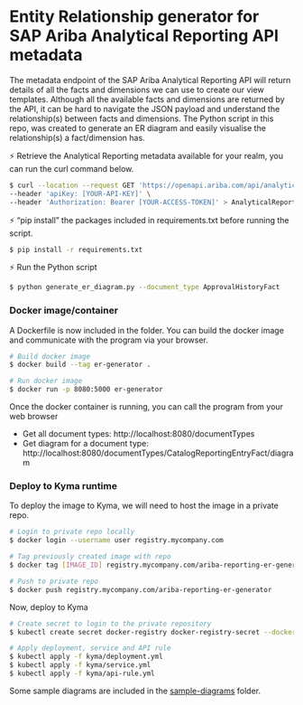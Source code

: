 # Entity Relationship generator for SAP Ariba Analytical Reporting API metadata

The metadata endpoint of the SAP Ariba Analytical Reporting API will return details of all the facts and dimensions we can use to create our view templates. Although all the available facts and dimensions are returned by the API, it can be hard to navigate the JSON payload and understand the relationship(s) between facts and dimensions. The Python script in this repo, was created to generate an ER diagram and easily visualise the relationship(s) a fact/dimension has.

⚡ Retrieve the Analytical Reporting metadata available for your realm, you can run the curl command below.

```bash
$ curl --location --request GET 'https://openapi.ariba.com/api/analytics-reporting-view/v1/prod/metadata?realm=[YOUR-REALM-T]&product=analytics&includePrimaryKeys=true' \
--header 'apiKey: [YOUR-API-KEY]' \
--header 'Authorization: Bearer [YOUR-ACCESS-TOKEN]' > AnalyticalReportingMetadata.json
```

⚡ “pip install” the packages included in requirements.txt before running the script.

```bash
$ pip install -r requirements.txt
```

⚡ Run the Python script

```bash
$ python generate_er_diagram.py --document_type ApprovalHistoryFact
```

### Docker image/container

A Dockerfile is now included in the folder. You can build the docker image and communicate with the program via your browser.

```bash
# Build docker image
$ docker build --tag er-generator .

# Run docker image
$ docker run -p 8080:5000 er-generator
```

Once the docker container is running, you can call the program from your web browser
- Get all document types: http://localhost:8080/documentTypes
- Get diagram for a document type: http://localhost:8080/documentTypes/CatalogReportingEntryFact/diagram

### Deploy to Kyma runtime

To deploy the image to Kyma, we will need to host the image in a private repo. 
```bash
# Login to private repo locally
$ docker login --username user registry.mycompany.com

# Tag previously created image with repo
$ docker tag [IMAGE_ID] registry.mycompany.com/ariba-reporting-er-generator

# Push to private repo
$ docker push registry.mycompany.com/ariba-reporting-er-generator
```

Now, deploy to Kyma
```bash
# Create secret to login to the private repository
$ kubectl create secret docker-registry docker-registry-secret --docker-server=registry.mycompany.com --docker-username=user --docker-password=StrongP4$sw0rd1 --docker-email=first.last@mycompany.com --namespace=default

# Apply deployment, service and API rule
$ kubectl apply -f kyma/deployment.yml
$ kubectl apply -f kyma/service.yml
$ kubectl apply -f kyma/api-rule.yml
```

Some sample diagrams are included in the [sample-diagrams](./sample-diagrams) folder.